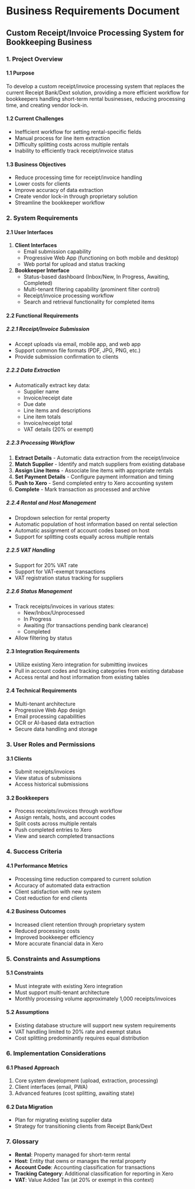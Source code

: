 # Business Requirements Document

## Custom Receipt/Invoice Processing System for Bookkeeping Business

### 1. Project Overview

#### 1.1 Purpose

To develop a custom receipt/invoice processing system that replaces the current Receipt Bank/Dext solution, providing a more efficient workflow for bookkeepers handling short-term rental businesses, reducing processing time, and creating vendor lock-in.

#### 1.2 Current Challenges

* Inefficient workflow for setting rental-specific fields
* Manual process for line item extraction
* Difficulty splitting costs across multiple rentals
* Inability to efficiently track receipt/invoice status

#### 1.3 Business Objectives

* Reduce processing time for receipt/invoice handling
* Lower costs for clients
* Improve accuracy of data extraction
* Create vendor lock-in through proprietary solution
* Streamline the bookkeeper workflow

### 2. System Requirements

#### 2.1 User Interfaces


1. **Client Interfaces**
   * Email submission capability
   * Progressive Web App (functioning on both mobile and desktop)
   * Web portal for upload and status tracking
2. **Bookkeeper Interface**
   * Status-based dashboard (Inbox/New, In Progress, Awaiting, Completed)
   * Multi-tenant filtering capability (prominent filter control)
   * Receipt/invoice processing workflow
   * Search and retrieval functionality for completed items

#### 2.2 Functional Requirements

##### 2.2.1 Receipt/Invoice Submission

* Accept uploads via email, mobile app, and web app
* Support common file formats (PDF, JPG, PNG, etc.)
* Provide submission confirmation to clients

##### 2.2.2 Data Extraction

* Automatically extract key data:
  * Supplier name
  * Invoice/receipt date
  * Due date
  * Line items and descriptions
  * Line item totals
  * Invoice/receipt total
  * VAT details (20% or exempt)

##### 2.2.3 Processing Workflow


1. **Extract Details** - Automatic data extraction from the receipt/invoice
2. **Match Supplier** - Identify and match suppliers from existing database
3. **Assign Line Items** - Associate line items with appropriate rentals
4. **Set Payment Details** - Configure payment information and timing
5. **Push to Xero** - Send completed entry to Xero accounting system
6. **Complete** - Mark transaction as processed and archive

##### 2.2.4 Rental and Host Management

* Dropdown selection for rental property
* Automatic population of host information based on rental selection
* Automatic assignment of account codes based on host
* Support for splitting costs equally across multiple rentals

##### 2.2.5 VAT Handling

* Support for 20% VAT rate
* Support for VAT-exempt transactions
* VAT registration status tracking for suppliers

##### 2.2.6 Status Management

* Track receipts/invoices in various states:
  * New/Inbox/Unprocessed
  * In Progress
  * Awaiting (for transactions pending bank clearance)
  * Completed
* Allow filtering by status

#### 2.3 Integration Requirements

* Utilize existing Xero integration for submitting invoices
* Pull in account codes and tracking categories from existing database
* Access rental and host information from existing tables

#### 2.4 Technical Requirements

* Multi-tenant architecture
* Progressive Web App design
* Email processing capabilities
* OCR or AI-based data extraction
* Secure data handling and storage

### 3. User Roles and Permissions

#### 3.1 Clients

* Submit receipts/invoices
* View status of submissions
* Access historical submissions

#### 3.2 Bookkeepers

* Process receipts/invoices through workflow
* Assign rentals, hosts, and account codes
* Split costs across multiple rentals
* Push completed entries to Xero
* View and search completed transactions

### 4. Success Criteria

#### 4.1 Performance Metrics

* Processing time reduction compared to current solution
* Accuracy of automated data extraction
* Client satisfaction with new system
* Cost reduction for end clients

#### 4.2 Business Outcomes

* Increased client retention through proprietary system
* Reduced processing costs
* Improved bookkeeper efficiency
* More accurate financial data in Xero

### 5. Constraints and Assumptions

#### 5.1 Constraints

* Must integrate with existing Xero integration
* Must support multi-tenant architecture
* Monthly processing volume approximately 1,000 receipts/invoices

#### 5.2 Assumptions

* Existing database structure will support new system requirements
* VAT handling limited to 20% rate and exempt status
* Cost splitting predominantly requires equal distribution

### 6. Implementation Considerations

#### 6.1 Phased Approach


1. Core system development (upload, extraction, processing)
2. Client interfaces (email, PWA)
3. Advanced features (cost splitting, awaiting state)

#### 6.2 Data Migration

* Plan for migrating existing supplier data
* Strategy for transitioning clients from Receipt Bank/Dext

### 7. Glossary

* **Rental**: Property managed for short-term rental
* **Host**: Entity that owns or manages the rental property
* **Account Code**: Accounting classification for transactions
* **Tracking Category**: Additional classification for reporting in Xero
* **VAT**: Value Added Tax (at 20% or exempt in this context)


